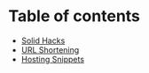 # Table of contents

* [Solid Hacks](README.md)
* [URL Shortening](url-shortening.md)
* [Hosting Snippets](hosting-snippets.md)

